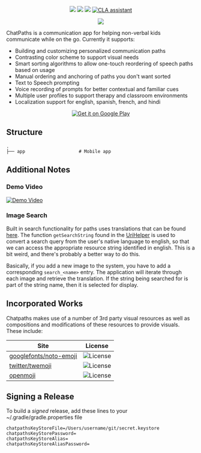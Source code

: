 <p align="center">
	<a href='https://www.gnu.org/licenses/gpl-3.0'><img src="https://img.shields.io/badge/License-GPLv3-blue.svg" /></a>
	<a href='https://github.com/gyund/chatpaths/actions/workflows/android.yml'><img src="https://github.com/gyund/chatpaths/actions/workflows/android.yml/badge.svg?branch=main" /></a>
	<a href='https://github.com/gyund/chatpaths/actions/workflows/gradle-dependency-submission.yml'><img src="https://github.com/gyund/chatpaths/actions/workflows/gradle-dependency-submission.yml/badge.svg" /></a>
	<a href="https://cla-assistant.io/gyund/chatpaths"><img src="https://cla-assistant.io/readme/badge/gyund/chatpaths" alt="CLA assistant" /></a>
</p>

<p align="center">
	<img src="https://repository-images.githubusercontent.com/621977748/fe1876d7-8b11-4fb1-adee-112fe2ce15d6" />
</p>

ChatPaths is a communication app for helping non-verbal kids communicate while on the go. Currently it supports:

- Building and customizing personalized communication paths
- Contrasting color scheme to support visual needs
- Smart sorting algorithms to allow one-touch reordering of speech paths based on usage
- Manual ordering and anchoring of paths you don't want sorted
- Text to Speech prompting
- Voice recording of prompts for better contextual and familiar cues
- Multiple user profiles to support therapy and classroom environments
- Localization support for english, spanish, french, and hindi


<p align="center">
	<a href='https://play.google.com/store/apps/details?id=com.gy.chatpaths.aac.app'><img alt='Get it on Google Play' src='https://play.google.com/intl/en_us/badges/static/images/badges/en_badge_web_generic.png'/></a>
</p>

## Structure

```
.
├── app                    # Mobile app
```

## Additional Notes

### Demo Video

[![Demo Video](https://img.youtube.com/vi/GlIo0wvHSXY/hqdefault.jpg)](https://www.youtube.com/embed/GlIo0wvHSXY?si=VoY87uA9UwJEhmEH)

### Image Search

Built in search functionality for paths uses translations that can be found [here](modules/builder/src/main/res/values/images.xml).
The function `getSearchString` found in the [UriHelper](modules/builder/src/main/java/com/gy/chatpaths/builder/UriHelper.kt)
is used to convert a search query from the user's native language to english, so that we can access
the appropriate resource string identified in english. This is a bit weird, and there's probably
a better way to do this.

Basically, if you add a new image to the system, you have to add a corresponding `search_<name>` entry.
The application will iterate through each image and retrieve the translation. If the string
being searched for is part of the string name, then it is selected for display.

## Incorporated Works

Chatpaths makes use of a number of 3rd party visual resources as well as compositions and
modifications of these resources to provide visuals. These include:

| Site                                                                                    | License                                                                  |
|-----------------------------------------------------------------------------------------|--------------------------------------------------------------------------|
| [googlefonts/noto-emoji](https://github.com/googlefonts/noto-emoji/blob/master/LICENSE) | ![License](https://img.shields.io/github/license/googlefonts/noto-emoji) |
| [twitter/twemoji](https://github.com/twitter/twemoji/blob/master/LICENSE-GRAPHICS)      | ![License](https://img.shields.io/github/license/twitter/twemoji)        |
| [openmoji](https://github.com/hfg-gmuend/openmoji/blob/master/LICENSE.txt)              | ![License](https://img.shields.io/github/license/hfg-gmuend/openmoji)    |


## Signing a Release

To build a _signed_ release, add these lines to your ~/.gradle/gradle.properties file

```
chatpathsKeyStoreFile=/Users/username/git/secret.keystore
chatpathsKeyStorePassword=
chatpathsKeyStoreAlias=
chatpathsKeyStoreAliasPassword=
```

